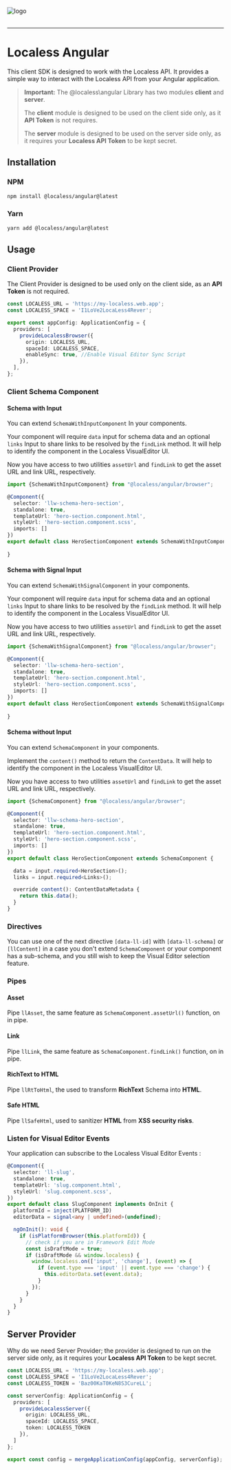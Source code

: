 <br/>
<br/>
<img src="https://github.com/Lessify/localess/wiki/img/logo-adaptive.svg" alt="logo">
<br/>
<br/>

----

# Localess Angular

This client SDK is designed to work with the Localess API. It provides a simple way to interact with the Localess API from your Angular application.

> **Important:**
> The @localess\angular Library has two modules **client** and **server**.
>
> The **client** module is designed to be used on the client side only, as it **API Token** is not requires.
>
> The **server** module is designed to be used on the server side only, as it requires your **Localess API Token** to be kept secret.

## Installation

### NPM
````bash
npm install @localess/angular@latest
````

### Yarn
````bash
yarn add @localess/angular@latest
````

## Usage

### Client Provider
The Client Provider is designed to be used only on the client side, as an **API Token** is not required.

````ts
const LOCALESS_URL = 'https://my-localess.web.app';
const LOCALESS_SPACE = 'I1LoVe2LocaLess4Rever';

export const appConfig: ApplicationConfig = {
  providers: [
    provideLocalessBrowser({
      origin: LOCALESS_URL,
      spaceId: LOCALESS_SPACE,
      enableSync: true, //Enable Visual Editor Sync Script
    }),
  ],
};
````

### Client Schema Component

#### Schema with Input
You can extend `SchemaWithInputComponent` In your components.

Your component will require `data` input for schema data and an optional `links` Input to share links to be resolved by the `findLink` method.
It will help to identify the component in the Localess VisualEditor UI.

Now you have access to two utilities `assetUrl` and `findLink` to get the asset URL and link URL, respectively.

````ts
import {SchemaWithInputComponent} from "@localess/angular/browser";

@Component({
  selector: 'llw-schema-hero-section',
  standalone: true,
  templateUrl: 'hero-section.component.html',
  styleUrl: 'hero-section.component.scss',
  imports: []
})
export default class HeroSectionComponent extends SchemaWithInputComponent<HeroSection> {
  
}
````

#### Schema with Signal Input
You can extend `SchemaWithSignalComponent` in your components.

Your component will require `data` input for schema data and an optional `links` Input to share links to be resolved by the `findLink` method.
It will help to identify the component in the Localess VisualEditor UI.

Now you have access to two utilities `assetUrl` and `findLink` to get the asset URL and link URL, respectively.

````ts
import {SchemaWithSignalComponent} from "@localess/angular/browser";

@Component({
  selector: 'llw-schema-hero-section',
  standalone: true,
  templateUrl: 'hero-section.component.html',
  styleUrl: 'hero-section.component.scss',
  imports: []
})
export default class HeroSectionComponent extends SchemaWithSignalComponent<HeroSection> {
  
}
````

#### Schema without Input
You can extend `SchemaComponent` in your components.

Implement the `content()` method to return the `ContentData`.
It will help to identify the component in the Localess VisualEditor UI.

Now you have access to two utilities `assetUrl` and `findLink` to get the asset URL and link URL, respectively.

````ts
import {SchemaComponent} from "@localess/angular/browser";

@Component({
  selector: 'llw-schema-hero-section',
  standalone: true,
  templateUrl: 'hero-section.component.html',
  styleUrl: 'hero-section.component.scss',
  imports: []
})
export default class HeroSectionComponent extends SchemaComponent {

  data = input.required<HeroSection>();
  links = input.required<Links>();

  override content(): ContentDataMetadata {
    return this.data();
  }
}
````

### Directives
You can use one of the next directive `[data-ll-id]` with `[data-ll-schema]` or `[llContent]` in a case you don't extend `SchemaComponent` or your component has a sub-schema, and you still wish to keep the Visual Editor selection feature.

### Pipes
#### Asset
Pipe `llAsset`, the same feature as `SchemaComponent.assetUrl()` function, on in pipe.
#### Link
Pipe `llLink`, the same feature as `SchemaComponent.findLink()` function, on in pipe.
#### RichText to HTML
Pipe `llRtToHtml`, the used to transform **RichText** Schema into **HTML**.
#### Safe HTML
Pipe `llSafeHtml`, used to sanitizer **HTML** from **XSS security risks**.

### Listen for Visual Editor Events
Your application can subscribe to the Localess Visual Editor Events :
````ts
@Component({
  selector: 'll-slug',
  standalone: true,
  templateUrl: 'slug.component.html',
  styleUrl: 'slug.component.scss',
})
export default class SlugComponent implements OnInit {
  platformId = inject(PLATFORM_ID)
  editorData = signal<any | undefined>(undefined);

  ngOnInit(): void {
    if (isPlatformBrowser(this.platformId)) {
      // check if you are in Framework Edit Mode
      const isDraftMode = true;
      if (isDraftMode && window.localess) {
        window.localess.on(['input', 'change'], (event) => {
          if (event.type === 'input' || event.type === 'change') {
            this.editorData.set(event.data);
          }
        });
      }
    }
  }
}
````

## Server Provider

Why do we need Server Provider; the provider is designed to run on the server side only, as it requires your **Localess API Token** to be kept secret.

````ts
const LOCALESS_URL = 'https://my-localess.web.app';
const LOCALESS_SPACE = 'I1LoVe2LocaLess4Rever';
const LOCALESS_TOKEN = 'Baz00KaT0KeN8S3CureLL';

const serverConfig: ApplicationConfig = {
  providers: [
    provideLocalessServer({
      origin: LOCALESS_URL,
      spaceId: LOCALESS_SPACE,
      token: LOCALESS_TOKEN
    }),
  ]
};

export const config = mergeApplicationConfig(appConfig, serverConfig);
````
